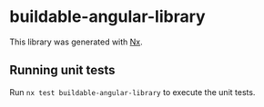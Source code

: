 # buildable-angular-library

This library was generated with [Nx](https://nx.dev).

## Running unit tests

Run `nx test buildable-angular-library` to execute the unit tests.
